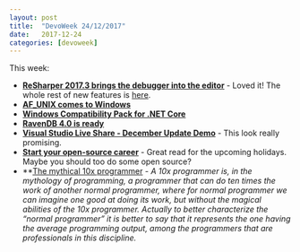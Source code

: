 ```yaml
---
layout: post
title:  "DevoWeek 24/12/2017"
date:   2017-12-24
categories: [devoweek]
---
```


This week:
* **[ReSharper 2017.3 brings the debugger into the editor](https://blog.jetbrains.com/dotnet/2017/11/21/resharper-2017-3-brings-debugger-editor/)** - Loved it! The whole rest of new features is [here](https://www.jetbrains.com/resharper/whatsnew/#v2017-3).
* **[AF_UNIX comes to Windows](https://blogs.msdn.microsoft.com/commandline/2017/12/19/af_unix-comes-to-windows/)**
* **[Windows Compatibility Pack for .NET Core](https://blogs.msdn.microsoft.com/dotnet/2017/11/16/announcing-the-windows-compatibility-pack-for-net-core/)**
* **[RavenDB 4.0 is ready](https://ayende.com/blog/181027/ravendb-4-0-is-ready?Key=29f5aa63-382a-4624-991c-0ba2c8f8de15)**
* **[Visual Studio Live Share - December Update Demo](https://www.youtube.com/watch?v=7gz60OItEUA)** - This look really promising.
* **[Start your open-source career](https://blog.algolia.com/start-your-open-source-career/)** - Great read for the upcoming holidays. Maybe you should too do some open source?
* **[The mythical 10x programmer](http://antirez.com/news/112) - _A 10x programmer is, in the mythology of programming, a programmer that can do ten times the work of another normal programmer, where for normal programmer we can imagine one good at doing its work, but without the magical abilities of the 10x programmer. Actually to better characterize the “normal programmer” it is better to say that it represents the one having the average programming output, among the programmers that are professionals in this discipline._
